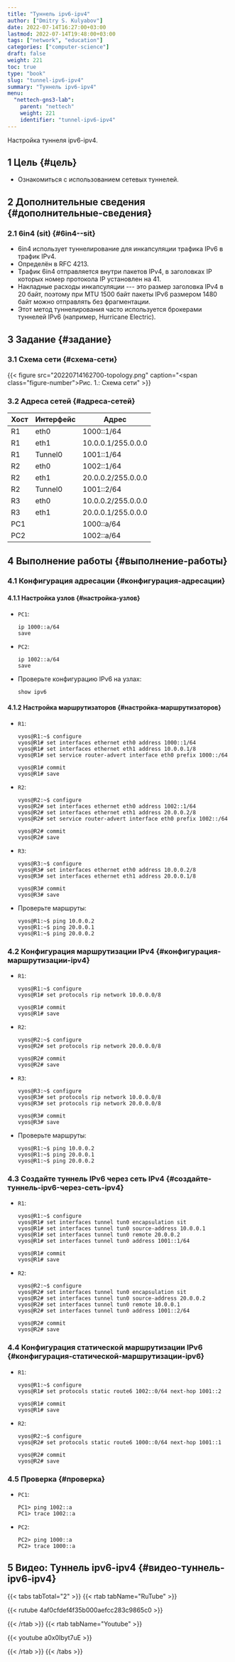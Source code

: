 ```yaml
---
title: "Туннель ipv6-ipv4"
author: ["Dmitry S. Kulyabov"]
date: 2022-07-14T16:27:00+03:00
lastmod: 2022-07-14T19:48:00+03:00
tags: ["network", "education"]
categories: ["computer-science"]
draft: false
weight: 221
toc: true
type: "book"
slug: "tunnel-ipv6-ipv4"
summary: "Туннель ipv6-ipv4"
menu:
  "nettech-gns3-lab":
    parent: "nettech"
    weight: 221
    identifier: "tunnel-ipv6-ipv4"
---
```


Настройка туннеля ipv6-ipv4.

<!--more-->


## <span class="section-num">1</span> Цель {#цель}

-   Ознакомиться с использованием сетевых туннелей.


## <span class="section-num">2</span> Дополнительные сведения {#дополнительные-сведения}


### <span class="section-num">2.1</span> 6in4 (sit) {#6in4--sit}

-   6in4 использует туннелирование для инкапсуляции трафика IPv6 в трафик IPv4.
-   Определён в RFC 4213.
-   Трафик 6in4 отправляется внутри пакетов IPv4, в заголовках IP которых номер протокола IP установлен на 41.
-   Накладные расходы инкапсуляции --- это размер заголовка IPv4 в 20 байт, поэтому при MTU 1500 байт пакеты IPv6 размером 1480 байт можно отправлять без фрагментации.
-   Этот метод туннелирования часто используется брокерами туннелей IPv6 (например, Hurricane Electric).


## <span class="section-num">3</span> Задание {#задание}


### <span class="section-num">3.1</span> Схема сети {#схема-сети}

{{< figure src="20220714162700-topology.png" caption="<span class=\"figure-number\">&#1056;&#1080;&#1089;. 1.: </span>Схема сети" >}}


### <span class="section-num">3.2</span> Адреса сетей {#адреса-сетей}

| Хост | Интерфейс | Адрес              |
|------|-----------|--------------------|
| R1   | eth0      | 1000::1/64         |
| R1   | eth1      | 10.0.0.1/255.0.0.0 |
| R1   | Tunnel0   | 1001::1/64         |
| R2   | eth0      | 1002::1/64         |
| R2   | eth1      | 20.0.0.2/255.0.0.0 |
| R2   | Tunnel0   | 1001::2/64         |
| R3   | eth0      | 10.0.0.2/255.0.0.0 |
| R3   | eth1      | 20.0.0.1/255.0.0.0 |
| PC1  |           | 1000::a/64         |
| PC2  |           | 1002::a/64         |


## <span class="section-num">4</span> Выполнение работы {#выполнение-работы}


### <span class="section-num">4.1</span> Конфигурация адресации {#конфигурация-адресации}


#### <span class="section-num">4.1.1</span> Настройка узлов {#настройка-узлов}

-   `PC1`:
    ```shell
    ip 1000::a/64
    save
    ```
-   `PC2`:
    ```shell
    ip 1002::a/64
    save
    ```
-   Проверьте конфигурацию IPv6 на узлах:
    ```shell
    show ipv6
    ```


#### <span class="section-num">4.1.2</span> Настройка маршрутизаторов {#настройка-маршрутизаторов}

-   `R1`:
    ```shell
    vyos@R1:~$ configure
    vyos@R1# set interfaces ethernet eth0 address 1000::1/64
    vyos@R1# set interfaces ethernet eth1 address 10.0.0.1/8
    vyos@R1# set service router-advert interface eth0 prefix 1000::/64

    vyos@R1# commit
    vyos@R1# save
    ```
-   `R2`:
    ```shell
    vyos@R2:~$ configure
    vyos@R2# set interfaces ethernet eth0 address 1002::1/64
    vyos@R2# set interfaces ethernet eth1 address 20.0.0.2/8
    vyos@R2# set service router-advert interface eth0 prefix 1002::/64

    vyos@R2# commit
    vyos@R2# save
    ```
-   `R3`:
    ```shell
    vyos@R3:~$ configure
    vyos@R3# set interfaces ethernet eth0 address 10.0.0.2/8
    vyos@R3# set interfaces ethernet eth1 address 20.0.0.1/8

    vyos@R3# commit
    vyos@R3# save
    ```
-   Проверьте маршруты:
    ```shell
    vyos@R1:~$ ping 10.0.0.2
    vyos@R1:~$ ping 20.0.0.1
    vyos@R1:~$ ping 20.0.0.2
    ```


### <span class="section-num">4.2</span> Конфигурация маршрутизации IPv4 {#конфигурация-маршрутизации-ipv4}

-   `R1`:
    ```shell
    vyos@R1:~$ configure
    vyos@R1# set protocols rip network 10.0.0.0/8

    vyos@R1# commit
    vyos@R1# save
    ```
-   `R2`:
    ```shell
    vyos@R2:~$ configure
    vyos@R2# set protocols rip network 20.0.0.0/8

    vyos@R2# commit
    vyos@R2# save
    ```
-   `R3`:
    ```shell
    vyos@R3:~$ configure
    vyos@R3# set protocols rip network 10.0.0.0/8
    vyos@R3# set protocols rip network 20.0.0.0/8

    vyos@R3# commit
    vyos@R3# save
    ```
-   Проверьте маршруты:
    ```shell
    vyos@R1:~$ ping 10.0.0.2
    vyos@R1:~$ ping 20.0.0.1
    vyos@R1:~$ ping 20.0.0.2
    ```


### <span class="section-num">4.3</span> Создайте туннель IPv6 через сеть IPv4 {#создайте-туннель-ipv6-через-сеть-ipv4}

-   `R1`:
    ```shell
    vyos@R1:~$ configure
    vyos@R1# set interfaces tunnel tun0 encapsulation sit
    vyos@R1# set interfaces tunnel tun0 source-address 10.0.0.1
    vyos@R1# set interfaces tunnel tun0 remote 20.0.0.2
    vyos@R1# set interfaces tunnel tun0 address 1001::1/64

    vyos@R1# commit
    vyos@R1# save
    ```
-   `R2`:
    ```shell
    vyos@R2:~$ configure
    vyos@R2# set interfaces tunnel tun0 encapsulation sit
    vyos@R2# set interfaces tunnel tun0 source-address 20.0.0.2
    vyos@R2# set interfaces tunnel tun0 remote 10.0.0.1
    vyos@R2# set interfaces tunnel tun0 address 1001::2/64

    vyos@R2# commit
    vyos@R2# save
    ```


### <span class="section-num">4.4</span> Конфигурация статической маршрутизации IPv6 {#конфигурация-статической-маршрутизации-ipv6}

-   `R1`:
    ```shell
    vyos@R1:~$ configure
    vyos@R1# set protocols static route6 1002::0/64 next-hop 1001::2

    vyos@R1# commit
    vyos@R1# save
    ```
-   `R2`:
    ```shell
    vyos@R2:~$ configure
    vyos@R2# set protocols static route6 1000::0/64 next-hop 1001::1

    vyos@R2# commit
    vyos@R2# save
    ```


### <span class="section-num">4.5</span> Проверка {#проверка}

-   `PC1`:
    ```shell
    PC1> ping 1002::a
    PC1> trace 1002::a
    ```
-   `PC2`:
    ```shell
    PC2> ping 1000::a
    PC2> trace 1000::a
    ```


## <span class="section-num">5</span> Видео: Туннель ipv6-ipv4 {#видео-туннель-ipv6-ipv4}

{{< tabs tabTotal="2" >}}
{{< rtab tabName="RuTube" >}}

{{< rutube 4af0cfdef4f35b000aefcc283c9865c0 >}}

{{< /rtab >}}
{{< rtab tabName="Youtube" >}}

{{< youtube a0x0Ibyt7uE >}}

{{< /rtab >}}
{{< /tabs >}}
